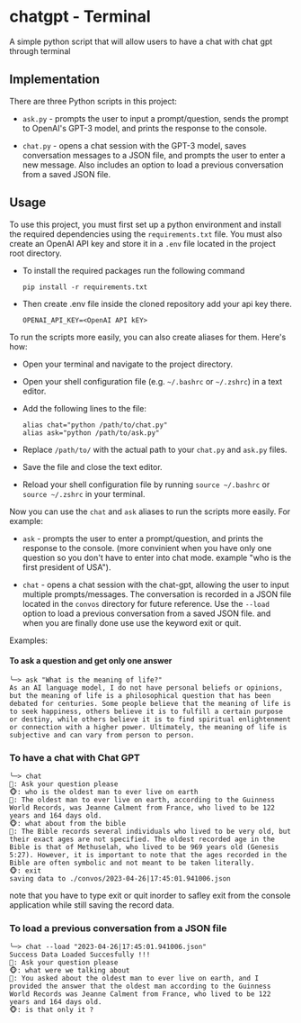 # chatgpt - Terminal
A simple python script that will allow users to have a chat with chat gpt through terminal
## Implementation

There are three Python scripts in this project:

* `ask.py` - prompts the user to input a prompt/question, sends the prompt to OpenAI's GPT-3 model, and prints the response to the console.

* `chat.py` - opens a chat session with the GPT-3 model, saves conversation messages to a JSON file, and prompts the user to enter a new message. Also includes an option to load a previous conversation from a saved JSON file.

## Usage

To use this project, you must first set up a python environment and install the required dependencies using the `requirements.txt` file. You must also create an OpenAI API key and store it in a `.env` file located in the project root directory. 

* To install the required packages run the following command
    ```
    pip install -r requirements.txt   
    ```
* Then create .env file inside the cloned repository add your api key there.
    ```
    OPENAI_API_KEY=<OpenAI API kEY>
    ```

To run the scripts more easily, you can also create aliases for them. Here's how:

* Open your terminal and navigate to the project directory.
* Open your shell configuration file (e.g. `~/.bashrc` or `~/.zshrc`) in a text editor.
* Add the following lines to the file:
    ```
    alias chat="python /path/to/chat.py" 
    alias ask="python /path/to/ask.py"
    ```

* Replace `/path/to/` with the actual path to your `chat.py` and `ask.py` files.
* Save the file and close the text editor.
* Reload your shell configuration file by running `source ~/.bashrc` or `source ~/.zshrc` in your terminal.

Now you can use the `chat` and `ask` aliases to run the scripts more easily. For example:
* `ask` - prompts the user to enter a prompt/question, and prints the response to the console. (more convinient when you have only one question so you don't have to enter into chat mode. 
example "who is the first president of USA").

* `chat` - opens a chat session with the chat-gpt, allowing the user to input multiple prompts/messages. The conversation is recorded in a JSON file located in the `convos` directory for future reference. Use the `--load` option to load a previous conversation from a saved JSON file. and when you are finally done use use the keyword exit or quit.

Examples:

#### To ask a question and get only one answer
```
╰─> ask "What is the meaning of life?" 
As an AI language model, I do not have personal beliefs or opinions, but the meaning of life is a philosophical question that has been debated for centuries. Some people believe that the meaning of life is to seek happiness, others believe it is to fulfill a certain purpose or destiny, while others believe it is to find spiritual enlightenment or connection with a higher power. Ultimately, the meaning of life is subjective and can vary from person to person.
```

### To have a chat with Chat GPT
```
╰─> chat            
🤖: Ask your question please
🐵: who is the oldest man to ever live on earth
🤖: The oldest man to ever live on earth, according to the Guinness World Records, was Jeanne Calment from France, who lived to be 122 years and 164 days old.
🐵: what about from the bible
🤖: The Bible records several individuals who lived to be very old, but their exact ages are not specified. The oldest recorded age in the Bible is that of Methuselah, who lived to be 969 years old (Genesis 5:27). However, it is important to note that the ages recorded in the Bible are often symbolic and not meant to be taken literally.
🐵: exit
saving data to ./convos/2023-04-26|17:45:01.941006.json
```
note that you have to type exit or quit inorder to safley exit from the console application while still saving the record data.

### To load a previous conversation from a JSON file
```
╰─> chat --load "2023-04-26|17:45:01.941006.json"
Success Data Loaded Succesfully !!!
🤖: Ask your question please
🐵: what were we talking about
🤖: You asked about the oldest man to ever live on earth, and I provided the answer that the oldest man according to the Guinness World Records was Jeanne Calment from France, who lived to be 122 years and 164 days old.
🐵: is that only it ?
```